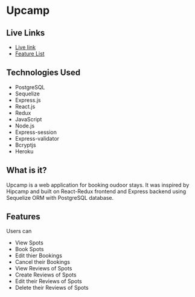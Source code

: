 # Upcamp

## Live Links

- [Live link](https://upcamp.herokuapp.com)
- [Feature List](https://github.com/mkhmbtv/upcamp/wiki/MVP-Feature-List)

## Technologies Used

- PostgreSQL
- Sequelize
- Express.js
- React.js
- Redux
- JavaScript
- Node.js
- Express-session
- Express-validator
- Bcryptjs
- Heroku

## What is it?

Upcamp is a web application for booking oudoor stays. It was inspired by Hipcamp and built on React-Redux frontend and Express backend using Sequelize ORM with PostgreSQL database.

## Features

Users can
- View Spots
- Book Spots
- Edit thier Bookings
- Cancel their Bookings
- View Reviews of Spots
- Create Reviews of Spots
- Edit their Reviews of Spots
- Delete their Reviews of Spots
